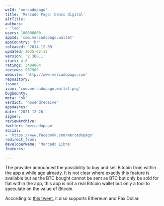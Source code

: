 ```yaml
---
wsId: 'mercadopago'
title: 'Mercado Pago: banco digital'
altTitle: 
authors:
- 'leo'
users: 100000000
appId: 'com.mercadopago.wallet'
appCountry: 'br'
released: '2014-12-09'
updated: 2025-02-12
version: '2.368.1'
stars: 4.8
ratings: 3484084
reviews: 967989
website: 'http://www.mercadopago.com'
repository: 
issue: 
icon: 'com.mercadopago.wallet.png'
bugbounty: 
meta: 'ok'
verdict: 'nosendreceive'
appHashes: 
date: '2021-12-26'
signer: 
reviewArchive: 
twitter: 'mercadopago'
social:
- 'https://www.facebook.com/mercadopago'
redirect_from: 
developerName: 'Mercado Libre'
features: 

---
```


The provider announced the possibility to buy and sell Bitcoin from within the
app a while ago already. It is not clear where exactly this feature is available
but as the BTC bought cannot be sent as BTC but only be sold for fiat within the
app, this app is not a real Bitcoin wallet but only a tool to speculate on the
value of Bitcoin.

According to
[this tweet](https://twitter.com/Satoshi_Art330/status/1475216234035785728),
it also supports Ethereum and Pax Dollar.
